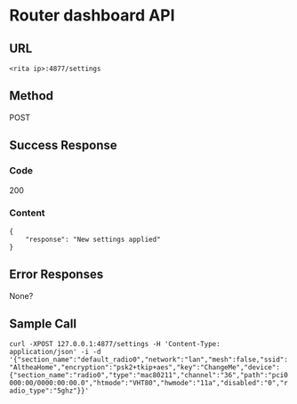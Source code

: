 # Router dashboard API

## URL

`<rita ip>:4877/settings`

## Method

POST

## Success Response

### Code

200

### Content

```
{
    "response": "New settings applied"
}

```

## Error Responses

None?

## Sample Call

`curl -XPOST 127.0.0.1:4877/settings -H 'Content-Type: application/json' -i -d '{"section_name":"default_radio0","network":"lan","mesh":false,"ssid":"AltheaHome","encryption":"psk2+tkip+aes","key":"ChangeMe","device":{"section_name":"radio0","type":"mac80211","channel":"36","path":"pci0000:00/0000:00:00.0","htmode":"VHT80","hwmode":"11a","disabled":"0","radio_type":"5ghz"}}'`